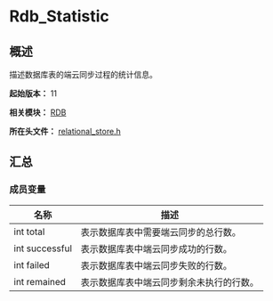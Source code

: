 # Rdb_Statistic

## 概述

描述数据库表的端云同步过程的统计信息。

**起始版本：** 11

**相关模块：** [RDB](capi-rdb.md)

**所在头文件：** [relational_store.h](capi-relational-store-h.md)

## 汇总

### 成员变量

| 名称           | 描述                                     |
| -------------- | ---------------------------------------- |
| int total      | 表示数据库表中需要端云同步的总行数。     |
| int successful | 表示数据库表中端云同步成功的行数。       |
| int failed     | 表示数据库表中端云同步失败的行数。       |
| int remained   | 表示数据库表中端云同步剩余未执行的行数。 |


